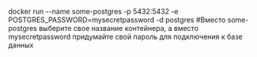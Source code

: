 docker run --name some-postgres -p 5432:5432 -e POSTGRES_PASSWORD=mysecretpassword -d postgres
#Вместо some-postgres выберите свое название контейнера, а вместо mysecretpassword придумайте свой пароль для подключения к базе данных
